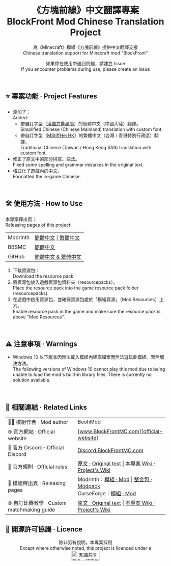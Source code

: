 ﻿
<div align="center">

# 《方塊前線》中文翻譯專案<br>**B**lock**F**ront **Mod** **C**hi**n**ese **Tr**anslation **Project**

為《Minecraft》模組《方塊前線》提供中文翻譯支援<br>Chinese translation support for Minecraft mod "BlockFront"

如果你在使用中遇到問題，請建立 Issue<br>If you encounter problems during use, please create an issue

</div>

<br>

## ⭐ 專案功能 · Project Features

- 添加了：<br>Added:
  - 帶自訂字型（[漢儀力量黑簡][hyliliangheij]）的簡體中文（中國大陸）翻譯。<br>Simplified Chinese (Chinese Mainland) translation with custom font.
  - 帶自訂字型（[MStiffHei HK][mstiffhei-hk]）的繁體中文（台灣 / 香港特別行政區）翻譯。<br>Traditional Chinese (Taiwan / Hong Kong SAR) translation with custom font.
- 修正了原文中的部分拼寫、語法。<br>Fixed some spelling and grammar mistakes in the original text.
- 格式化了遊戲內的中文。<br>Formatted the in-game Chinese.

[hyliliangheij]: https://www.hanyi.com.cn/productdetail.php?id=589
[mstiffhei-hk]: https://www.onlinewebfonts.com/download/

<br>

## 🛠️ 使用方法 · How to Use

本專案釋出頁：<br>Releasing pages of this project:

| | |
| :- | :- |
| Modrinth | [簡體中文][project-modrinth-schinese] \| [繁體中文][project-modrinth-tchinese] |
| BBSMC | [簡體中文][project-bbsmc-schinese] |
| GitHub | [簡體中文 & 繁體中文][project-github] |

1. 下載資源包：<br>Download the resource pack:
2. 將資源包放入遊戲資源包資料夾（resourcepacks）。<br>Place the resource pack into the game resource pack folder (resourcepacks).
3. 在遊戲中啟用資源包，並確保資源包處於「模組資源」（Mod Resources）上方。<br>Enable resource pack in the game and make sure the resource pack is above "Mod Resources".

[project-modrinth-schinese]: https://modrinth.com/resourcepack/bfmod-cntr-project-schinese/versions
[project-modrinth-tchinese]: https://modrinth.com/resourcepack/bfmod-cntr-project-tchinese/versions
[project-bbsmc-schinese]: https://bbsmc.net/resourcepack/bfmod-cntr-project-schinese/versions
[project-github]: https://github.com/YoMonNPC/BFMod-CNTR-Project/releases

<br>

## ⚠️ 注意事項 · Warnings

- Windows 10 以下版本因無法載入模組內建庫檔案而無法遊玩此模組。暫無解決方法。<br>The following versions of Windows 10 cannot play this mod due to being unable to load the mod's built-in library files. There is currently no solution available.

<br>

## 🔗 相關連結 · Related Links

| | |
| :- | :- |
| 🧑‍💻 模組作者 · Mod author | BeohMod |
| 🌐 官方網站 · Official website | [www.BlockFrontMC.com][official-website] |
| 💬 官方 Discord · Official Discord| [Discord.BlockFrontMC.com][official-discord] |
| 📄 官方規則 · Official rules | [原文 · Original text][official-rules] \| [本專案 Wiki · Project's Wiki][project-wiki] |
| 📄 模組釋出頁 · Releasing pages | Modrinth：[模組 · Mod][mod-modrinth] \| [整合包 · Modpack][modpack-modrinth]<br>CurseForge：[模組 · Mod][mod-curseforge] |
| 🌐 自訂比賽教學 · Custom matchmaking guide | [原文 · Original text][matchmaking-guide] \| [本專案 Wiki · Project's Wiki][project-wiki] |

[official-website]: https://www.blockfrontmc.com
[official-discord]: https://discord.blockfrontmc.com
[official-rules]: https://www.blockfrontmc.com/rules
[project-wiki]: https://github.com/YoMonNPC/BFMod-CNTR-Project/wiki
[mod-modrinth]: https://modrinth.com/mod/blockfront
[modpack-modrinth]: https://modrinth.com/modpack/
[mod-curseforge]: https://www.curseforge.com/minecraft/mc-mods/world-war-iimod-packcd565693a2b50b63076c42f932746214
[matchmaking-guide]: https://discord.com/channels/899063859539759154/1090433325564432495/1090433325564432495

## 🤝 開源許可協議 · Licence

<div align="center">

除非另有說明，本專案採用<br>Except where otherwise noted, this project is licenced under a<br><a href="https://creativecommons.org/licenses/by-nc-sa/4.0/"><img src="http://mirrors.creativecommons.org/presskit/buttons/88x31/png/by-nc-sa.png" alt="知識共享署名—非商業性使用—相同方式共享 4.0 國際公共許可協議（Creative Commons Attribution 4.0 International Licence，CC BY-NC-SA 4.0）" width="88" height="31" /></a>

</div>
